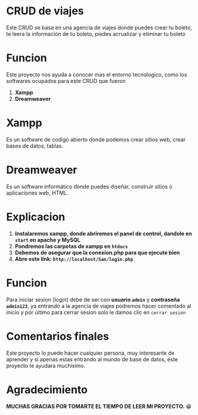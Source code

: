 # CRUD de viajes

Este CRUD se basa en una agencia de viajes donde puedes crear tu boleto, te leera la información de tu boleto, piedes acrualizar y eliminar tu boleto

# Funcion 

Este proyecto nos ayuda a conocer mas el entorno tecnologico, como los softwares ocupados para este CRUD que fueron 

1. **Xampp**
2. **Dreamweaver** 

# Xampp

Es un software de codigo abierto donde podemos crear sitios web, crear bases de datos, tablas.

# Dreamweaver 

Es un software informático donde puedes diseñar, construir sitios o aplicaciones web, HTML.

# Explicacion

1. **Instalaremos xampp, donde abriremos el panel de control, dandole en `start` en apache y MySQL**
2. **Pondremos las carpetas de xampp en `htdocs`**
3. **Debemos de asegurar que la conexion.php para que ejecute bien**
4. **Abre este link: `http://localhost/San/login.php`**

# Funcion 

Para iniciar sesion (login) debe de ser con **usuario `admin`** y **contraseña `admin123`**, ya entrando a la agencia de viajes podremos hacer comentado al inicio y por último para cerrar sesion solo le damos clic en `cerrar sesion`

# Comentarios finales

Este proyecto lo puede hacer cualquier persona, muy interesante de aprender y si apenas estas entrando al mundo de base de datos, este proyecto te ayudara muchísimo.

# Agradecimiento 

**MUCHAS GRACIAS POR TOMARTE EL TIEMPO DE LEER MI PROYECTO.** 😁
